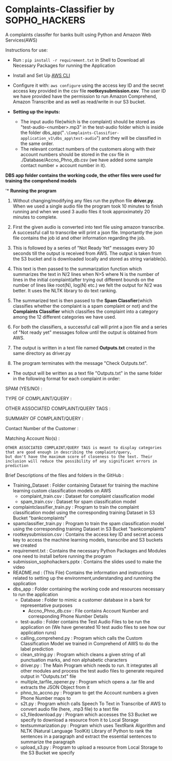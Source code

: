 # Complaints-Classifier by SOPHO_HACKERS
A complaints classifer for banks built using Python and Amazon Web Services(AWS)

Instructions for use:
* Run : `pip install -r requirement.txt` in Shell to Download all Necessary Packages for running the Application
* Install and Set Up [AWS CLI](https://aws.amazon.com/cli/)
* Configure it with:
`aws configure`
using the access key ID and the secret access key provided in the csv file **rootkeysubmission.csv**. The user ID we have provided have the permission to run Amazon Comprehend, Amazon Transcribe and as well as read/write in our S3 bucket.

* **Setting up the inputs:**

  * The input audio file(which is the complaint) should be stored as "test-audio-\<number\>.mp3" in the test-audio folder which is inside the folder dbs_app("`.\Complaints-Classifier-application_v1\dbs_app\test-audio`") and they will be classified in the same order.
  * The relevant contact numbers of the customers along with their account numbers should be stored in the csv file in ./Database/Accno_Phno_db.csv (we have added some sample contact number + account number in it).

**DBS app folder contains the working code, the other files were used for training the comprehend models**

'* **Running the program**
 
 1. Without changing/modifying any files run the python file **driver.py**. When we used a single audio file the program took 10 minutes to finish running and when we used 3 audio files it took approximately 20 minutes to complete.
 
 2. First the given audio is converted into text file using amazon transcribe. A successful call to transcribe will print a json file. Importantly the json file contains the job id and other information regarding the job.
 
 3. This is followed by a series of "Not Ready Yet" messages every 30 seconds till the output is received from AWS. The output is taken from the S3 bucket and is downloaded locally and stored as string variable(s).
 
 4. This text is then passed to the summarization function which summarizes the text in N/2 lines when N>5 where N is the number of lines in the initial complaint(after trying out different bounds on the number of lines like root(N), log(N) etc.) we felt the output for N/2 was better. It uses the NLTK library to do text ranking.
 
 5. The summarized text is then passed to the **Spam Classfier**(which classifies whether the complaint is a spam complaint or not) and the **Complaints Classifier** which classifies the complaint into a category among the 12 different categories we have used.
 
 6. For both the classifiers, a successful call will print a json file and a series of "Not ready yet" messages follow until the output is obtained from AWS.
 
 7. The output is written in a text file named **Outputs.txt** created in the same directory as driver.py
 
 8. The program terminates with the message "Check Outputs.txt".

* The output will be written as a text file "Outputs.txt" in the same folder in the following format for each complaint in order:
  
 SPAM (YES/NO) :

 TYPE OF COMPLAINT/QUERY : 
 
 OTHER ASSOCIATED COMPLAINT/QUERY TAGS : 

 SUMMARY OF COMPLAINT/QUERY : 

 Contact Number of the Customer :

 Matching Account No(s) : 

```
OTHER ASSOCIATED COMPLAINT/QUERY TAGS is meant to display categories that are good enough in describing the complaint/query,
but don't have the maximum score of closeness to the text. Their inclusion will reduce the possibility of any significant errors in prediction
```
Brief Descriptions of the files and folders in the GitHub : 

- Training_Dataset : Folder containing Dataset for training the machine learning custom classification models on AWS
  - complaint_train.csv : Dataset for complaint classification model
  - spam_train.csv : Dataset for spam classification model
- complaintclassifier_train.py : Program to train the complaint classification model using the corresponding training Dataset in S3 Bucket "bankcomplaints"
- spamclassifier_train.py : Program to train the spam classification model using the corresponding training Dataset in S3 Bucket "bankcomplaints"
- rootkeysubmission.csv : Contains the access key ID and secret access key to access the machine learning models, transcribe and S3 buckets we created
- requirement.txt : Contains the necessary Python Packages and Modules one need to install before running the program
- submission_sophohackers.pptx : Contains the slides used to make the video
- README.md : (This File) Contains the information and instructions related to setting up the environment,understanding and runnning the spplication
- dbs_app : Folder containing the working code and resources necessary to run the application
  - Database : Folder to mimic a customer database in a bank for representative purposes
    - Accno_Phno_db.csv : File contains Account Number and corresponding Phone Number Details
  - test-audio : Folder contains the Test Audio Files to be run the application on (We have generated 10 test audio files to see how our application runs)
  - calling_comprehend.py : Program which calls the Custom Classification Model we trained in Comprehend of AWS to do the label prediction
  - clean_string.py : Program which cleans a given string of all punctuation marks, and non alphabetic characters
  - driver.py : The Main Program which needs to run. It integrates all other modules and process the test audio files to generate required output in "Outputs.txt" file
  - multiple_tarfile_opener.py : Program which opens a .tar file and extracts the JSON Object from it
  - phno_to_accno.py : Program to get the Account numbers a given Phone Number maps to
  - s2t.py : Program which calls Speech To Text in Transcribe of AWS to convert audio file (here, .mp3 file) to a text file
  - s3_filedownload.py : Program which accesses the S3 Bucket we specify to download a resource from it to Local Storage
  - textsummarization.py : Program which uses TextRank Algorithm and NLTK (Natural Language ToolKit) Library of Python to rank the sentences in a paragraph and extract the essential sentences to summarize the paragraph
  - upload_s3.py : Program to upload a resource from Local Storage to the S3 Bucket we specify
 
